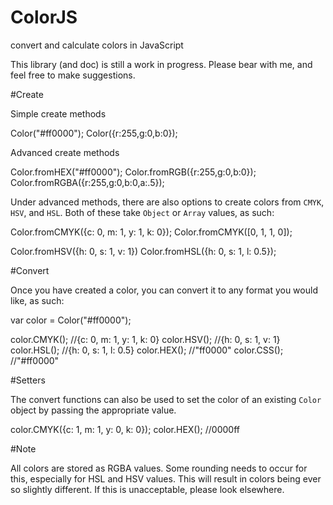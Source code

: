 ColorJS
=======

convert and calculate colors in JavaScript

This library (and doc) is still a work in progress. Please bear with me, and feel free to make suggestions.

#Create

Simple create methods

  Color("#ff0000");
  Color({r:255,g:0,b:0});
  
Advanced create methods

  Color.fromHEX("#ff0000");
  Color.fromRGB({r:255,g:0,b:0});
  Color.fromRGBA({r:255,g:0,b:0,a:.5});
  
Under advanced methods, there are also options to create colors from `CMYK`, `HSV`, and `HSL`. Both of these take `Object` or `Array` values, as such:

  Color.fromCMYK({c: 0, m: 1, y: 1, k: 0});
  Color.fromCMYK([0, 1, 1, 0]);
  
  Color.fromHSV({h: 0, s: 1, v: 1})
  Color.fromHSL({h: 0, s: 1, l: 0.5});
  
#Convert

Once you have created a color, you can convert it to any format you would like, as such:

  var color = Color("#ff0000");
  
  color.CMYK(); //{c: 0, m: 1, y: 1, k: 0}
  color.HSV(); //{h: 0, s: 1, v: 1}
  color.HSL(); //{h: 0, s: 1, l: 0.5}
  color.HEX(); //"ff0000"
  color.CSS(); //"#ff0000"
  
#Setters

The convert functions can also be used to set the color of an existing `Color` object by passing the appropriate value.

  color.CMYK({c: 1, m: 1, y: 0, k: 0});
  color.HEX(); //0000ff
  
#Note

All colors are stored as RGBA values. Some rounding needs to occur for this, especially for HSL and HSV values. This will result in colors being ever so slightly different. If this is unacceptable, please look elsewhere.

